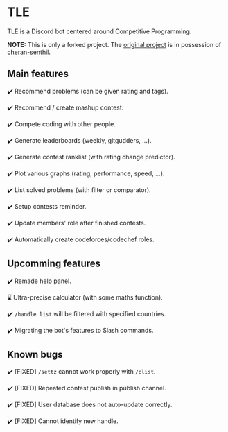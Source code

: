 # TLE

TLE is a Discord bot centered around Competitive Programming.

**NOTE:** This is only a forked project. The [original project](https://github.com/cheran-senthil/TLE) is in possession of [cheran-senthil](https://github.com/cheran-senthil).

## Main features

✔️ Recommend problems (can be given rating and tags).

✔️ Recommend / create mashup contest.

✔️ Compete coding with other people.

✔️ Generate leaderboards (weekly, gitgudders, ...).

✔️ Generate contest ranklist (with rating change predictor).

✔️ Plot various graphs (rating, performance, speed, ...).

✔️ List solved problems (with filter or comparator).

✔️ Setup contests reminder.

✔️ Update members' role after finished contests.

✔️ Automatically create codeforces/codechef roles.

## Upcomming features

✔️ Remade help panel.

⌛ Ultra-precise calculator (with some maths function).

✔️ `/handle list` will be filtered with specified countries.

✔️ Migrating the bot's features to Slash commands.

## Known bugs

✔️ [FIXED] `/settz` cannot work properly with `/clist`.

✔️ [FIXED] Repeated contest publish in publish channel.

✔️ [FIXED] User database does not auto-update correctly.

✔️ [FIXED] Cannot identify new handle.
